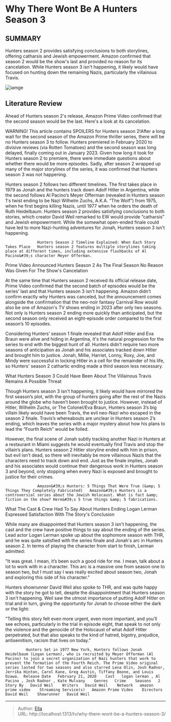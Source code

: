 # Why There Wont Be A Hunters Season 3


## SUMMARY 



  Hunters season 2 provides satisfying conclusions to both storylines, offering catharsis and Jewish empowerment.   Amazon confirmed that season 2 would be the show&#39;s last and provided no reason for its cancelation.   While Hunters season 3 isn&#39;t happening, it likely would have focused on hunting down the remaining Nazis, particularly the villainous Travis.  

![iamge](https://static1.srcdn.com/wordpress/wp-content/uploads/2023/01/hunters-season-2-harriet-lonny-millie-jonah.jpg)

## Literature Review
Ahead of Hunters season 2&#39;s release, Amazon Prime Video confirmed that the second season would be the last. Here&#39;s a look at its cancelation.




WARNING! This article contains SPOILERS for Hunters season 2!After a long wait for the second season of the Amazon Prime thriller series, there will be no Hunters season 3 to follow. Hunters premiered in February 2020 to divisive reviews (via Rotten Tomatoes) and the second season was long delayed, finally coming out in January 2023. Given how long it took for Hunters season 2 to premiere, there were immediate questions about whether there would be more episodes. Sadly, after season 2 wrapped up many of the major storylines of the series, it was confirmed that Hunters season 3 was not happening.




Hunters season 2 follows two different timelines. The first takes place in 1979 as Jonah and the hunters track down Adolf Hitler in Argentina, while the second follows Al Pacino’s Meyer Offerman (revealed in Hunters season 1&#39;s twist ending to be Nazi Wilhelm Zuchs, A.K.A. “The Wolf”) from 1975, when he first begins killing Nazis, until 1977 when he orders the death of Ruth Heidelbaum. Hunters season 2 provides satisfying conclusions to both stories, which creator David Weil remarked to EW would provide “catharsis” and Jewish empowerment. While the somewhat open-ended finale could have led to more Nazi-hunting adventures for Jonah, Hunters season 3 isn&#39;t happening.

                  Hunters Season 2 Timeline Explained: When Each Story Takes Place   Hunters season 2 features multiple storylines taking place at different times, including extensive flashbacks of Al Pacino&#39;s character Meyer Offerman.    


 Prime Video Announced Hunters Season 2 As The Final Season 
No Reason Was Given For The Show&#39;s Cancelation
          




At the same time that Hunters season 2 received its official release date, Prime Video confirmed that the second batch of episodes would be the series’ last and that Hunters season 3 isn&#39;t happening. Amazon didn’t confirm exactly why Hunters was canceled, but the announcement comes alongside the confirmation that the neo-noir fantasy Carnival Row would also be one of Amazon&#39;s TV shows ending in 2023 after only two seasons. Not only is Hunters season 2 ending more quickly than anticipated, but the second season only received an eight-episode order compared to the first season’s 10 episodes.

Considering Hunters’ season 1 finale revealed that Adolf Hitler and Eva Braun were alive and hiding in Argentina, it&#39;s the natural progression for the series to end with the biggest hunt of all. Hunters didn’t require two more seasons of anticipation as Jonah and his associates tracked down Hitler and brought him to justice. Jonah, Millie, Harriet, Lonny, Roxy, Joe, and Mindy were successful in locking Hitler in a cell for the remainder of his life, so Hunters&#39; season 2 cathartic ending made a third season less necessary.






 What Hunters Season 3 Could Have Been About 
The Villainous Travis Remains A Possible Threat
         

Though Hunters season 3 isn&#39;t happening, it likely would have mirrored the first season’s plot, with the group of hunters going after the rest of the Nazis around the globe who haven’t been brought to justice. However, instead of Hitler, Wilhelm Zuchs, or The Colonel/Eva Braun, Hunters season 3’s big villain likely would have been Travis, the evil neo-Nazi who escaped in the season 2 finale. Travis’s whereabouts are unclear in Hunters season 2’s ending, which leaves the series with a major mystery about how his plans to lead the “Fourth Reich” would be foiled.

However, the final scene of Jonah subtly tracking another Nazi in Hunters at a restaurant in Miami suggests he would eventually find Travis and stop the villain’s plans. Hunters season 2 Hitler storyline ended with him in prison, but evil isn’t dead, so there will inevitably be more villainous Nazis that the characters need to track down and end. Just as the finale implies, Jonah and his associates would continue their dangerous work in Hunters season 3 and beyond, only stopping when every Nazi is exposed and brought to justice for their crimes.




                  Amazon&#39;s Hunters: 5 Things That Were True (&amp; 5 Things They Completely Fabricated)   Amazon&#39;s Hunters is a controversial series about the Jewish Holocaust. What is fact &amp; fiction on the show? Here&#39;s 5 true things &amp; 5 fabrications.    



 What The Cast &amp; Crew Had To Say About Hunters Ending 
Logan Lerman Expressed Satisfaction With The Story&#39;s Conclusion
          

While many are disappointed that Hunters season 3 isn&#39;t happening, the cast and the crew have positive things to say about the ending of the series. Lead actor Logan Lerman spoke up about the sophomore season with THR, and he was quite satisfied with the series finale and Jonah&#39;s arc in Hunters season 2. In terms of playing the character from start to finish, Lerman admitted:


&#34;It was great. I mean, it’s been such a good ride for me. I mean, talk about a lot to work with in a character. This arc is a massive one from season one to season two, but I must say I was really excited about season two, Jonah and exploring this side of his character.&#34;





Hunters showrunner David Weil also spoke to THR, and was quite happy with the story he got to tell, despite the disappointment that Hunters season 3 isn&#39;t happening. Weil saw the utmost importance of putting Adolf Hitler on trial and in turn, giving the opportunity for Jonah to choose either the dark or the light:


&#34;Telling this story felt even more urgent, even more important, and you’ll see echoes, particularly in the trial in episode eight, that speak to not only the violence and the genocide of the Holocaust of what Adolf Hitler perpetrated, but that also speaks to the kind of hatred, bigotry, prejudice, antisemitism, racism that lives on today.&#34;


             Hunters Set in 1977 New York, Hunters follows Jonah Heidelbaum (Logan Lerman), who is recruited by Meyer Offerman (Al Pacino) to join a secret organization of Nazi hunters that work to prevent the formation of the Fourth Reich. The Prime Video original series lasted for two seasons and also starred Lena Olin, Josh Radnor, Jerrika Hinton, Carol Kane, Greg Austin, Tiffany Boone, and Louis Ozawa.  Release Date   February 21, 2020    Cast   logan lerman , Al Pacino , Josh Radnor , Kate Mulvany    Genres   Crime    Seasons   2    Story By   David Weil    Writers   David Weil    Network   amazon prime video    Streaming Service(s)   Amazon Prime Video    Directors   David Weil    Showrunner   David Weil       


---

> Author: [Ella](https://instagram.hk.cn/)  
> URL: http://localhost:1313/tv/why-there-wont-be-a-hunters-season-3/  

